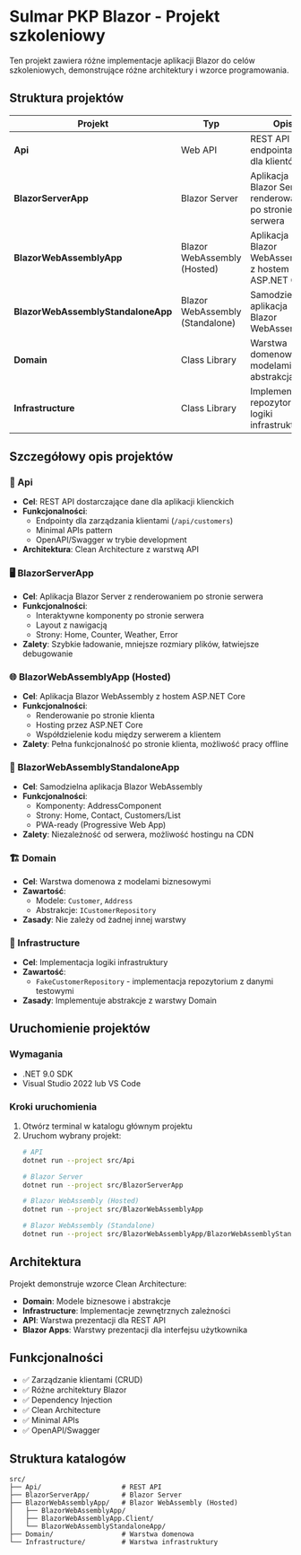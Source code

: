 # Sulmar PKP Blazor - Projekt szkoleniowy

Ten projekt zawiera różne implementacje aplikacji Blazor do celów szkoleniowych, demonstrujące różne architektury i wzorce programowania.

## Struktura projektów

| Projekt | Typ | Opis | Technologie | Port |
|---------|-----|------|-------------|------|
| **Api** | Web API | REST API z endpointami dla klientów | ASP.NET Core, Minimal APIs | 5000/5001 |
| **BlazorServerApp** | Blazor Server | Aplikacja Blazor Server z renderowaniem po stronie serwera | Blazor Server, ASP.NET Core | 5002/5003 |
| **BlazorWebAssemblyApp** | Blazor WebAssembly (Hosted) | Aplikacja Blazor WebAssembly z hostem ASP.NET Core | Blazor WebAssembly, ASP.NET Core | 5004/5005 |
| **BlazorWebAssemblyStandaloneApp** | Blazor WebAssembly (Standalone) | Samodzielna aplikacja Blazor WebAssembly | Blazor WebAssembly | 5006/5007 |
| **Domain** | Class Library | Warstwa domenowa z modelami i abstrakcjami | .NET Standard | - |
| **Infrastructure** | Class Library | Implementacja repozytoriów i logiki infrastruktury | .NET Standard | - |

## Szczegółowy opis projektów

### 🚀 Api
- **Cel**: REST API dostarczające dane dla aplikacji klienckich
- **Funkcjonalności**: 
  - Endpointy dla zarządzania klientami (`/api/customers`)
  - Minimal APIs pattern
  - OpenAPI/Swagger w trybie development
- **Architektura**: Clean Architecture z warstwą API

### 🖥️ BlazorServerApp
- **Cel**: Aplikacja Blazor Server z renderowaniem po stronie serwera
- **Funkcjonalności**:
  - Interaktywne komponenty po stronie serwera
  - Layout z nawigacją
  - Strony: Home, Counter, Weather, Error
- **Zalety**: Szybkie ładowanie, mniejsze rozmiary plików, łatwiejsze debugowanie

### 🌐 BlazorWebAssemblyApp (Hosted)
- **Cel**: Aplikacja Blazor WebAssembly z hostem ASP.NET Core
- **Funkcjonalności**:
  - Renderowanie po stronie klienta
  - Hosting przez ASP.NET Core
  - Współdzielenie kodu między serwerem a klientem
- **Zalety**: Pełna funkcjonalność po stronie klienta, możliwość pracy offline

### 📱 BlazorWebAssemblyStandaloneApp
- **Cel**: Samodzielna aplikacja Blazor WebAssembly
- **Funkcjonalności**:
  - Komponenty: AddressComponent
  - Strony: Home, Contact, Customers/List
  - PWA-ready (Progressive Web App)
- **Zalety**: Niezależność od serwera, możliwość hostingu na CDN

### 🏗️ Domain
- **Cel**: Warstwa domenowa z modelami biznesowymi
- **Zawartość**:
  - Modele: `Customer`, `Address`
  - Abstrakcje: `ICustomerRepository`
- **Zasady**: Nie zależy od żadnej innej warstwy

### 🔧 Infrastructure
- **Cel**: Implementacja logiki infrastruktury
- **Zawartość**:
  - `FakeCustomerRepository` - implementacja repozytorium z danymi testowymi
- **Zasady**: Implementuje abstrakcje z warstwy Domain

## Uruchomienie projektów

### Wymagania
- .NET 9.0 SDK
- Visual Studio 2022 lub VS Code

### Kroki uruchomienia
1. Otwórz terminal w katalogu głównym projektu
2. Uruchom wybrany projekt:
   ```bash
   # API
   dotnet run --project src/Api
   
   # Blazor Server
   dotnet run --project src/BlazorServerApp
   
   # Blazor WebAssembly (Hosted)
   dotnet run --project src/BlazorWebAssemblyApp
   
   # Blazor WebAssembly (Standalone)
   dotnet run --project src/BlazorWebAssemblyApp/BlazorWebAssemblyStandaloneApp
   ```

## Architektura

Projekt demonstruje wzorce Clean Architecture:
- **Domain**: Modele biznesowe i abstrakcje
- **Infrastructure**: Implementacje zewnętrznych zależności
- **API**: Warstwa prezentacji dla REST API
- **Blazor Apps**: Warstwy prezentacji dla interfejsu użytkownika

## Funkcjonalności

- ✅ Zarządzanie klientami (CRUD)
- ✅ Różne architektury Blazor
- ✅ Dependency Injection
- ✅ Clean Architecture
- ✅ Minimal APIs
- ✅ OpenAPI/Swagger

## Struktura katalogów

```
src/
├── Api/                    # REST API
├── BlazorServerApp/        # Blazor Server
├── BlazorWebAssemblyApp/   # Blazor WebAssembly (Hosted)
│   ├── BlazorWebAssemblyApp/
│   ├── BlazorWebAssemblyApp.Client/
│   └── BlazorWebAssemblyStandaloneApp/
├── Domain/                 # Warstwa domenowa
└── Infrastructure/         # Warstwa infrastruktury
```
